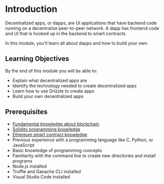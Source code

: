# Introduction

Decentralized apps, or dapps, are UI applications that have backend code running on a decentralize peer-to-peer network. A dapp has frontend code and UI that is hooked up in the backend to smart contracts.

In this module, you'll learn all about dapps and how to build your own.

## Learning Objectives

By the end of this module you will be able to:

- Explain what decentralized apps are
- Identify the technology needed to create decentralized apps
- Learn how to use Drizzle to create apps
- Build your own decentralized apps

## Prerequisites
- [Fundamental knowledge about blockchain](https://docs.microsoft.com/learn/modules/intro-to-blockchain/?azure-portal=true)
- [Solidity programming knowledge](https://docs.microsoft.com/learn/modules/blockchain-learning-solidity/?azure-portal=true)
- [Ethereum smart contract knowledge](https://docs.microsoft.com/learn/modules/blockchain-solidity-ethereum-smart-contracts/?azure-portal=true)
- Previous experience with a programming language like C, Python, or JavaScript
- Basic knowledge of programming concepts
- Familiarity with the command line to create new directories and install programs
- Node.js installed
- Truffle and Ganache CLI installed
- Visual Studio Code installed